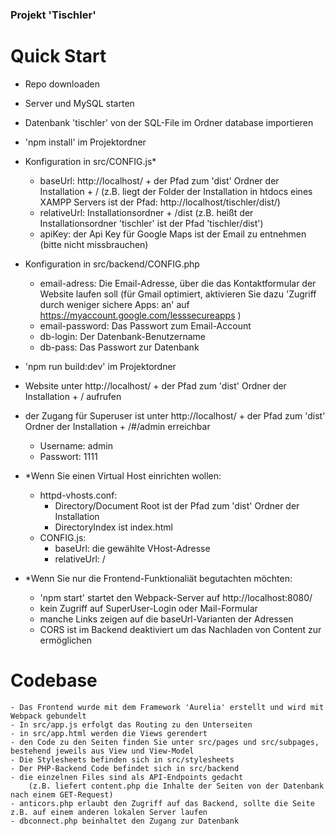 ### Projekt 'Tischler'

# Quick Start
- Repo downloaden
- Server und MySQL starten
- Datenbank 'tischler' von der SQL-File im Ordner database importieren
- 'npm install' im Projektordner
- Konfiguration in src/CONFIG.js*
    * baseUrl: http://localhost/ + der Pfad zum 'dist' Ordner der Installation + /
        (z.B. liegt der Folder der Installation in htdocs eines XAMPP Servers ist der Pfad: http://localhost/tischler/dist/)
    * relativeUrl: Installationsordner + /dist
        (z.B. heißt der Installationsordner 'tischler' ist der Pfad 'tischler/dist')
    * apiKey: der Api Key für Google Maps ist der Email zu entnehmen
        (bitte nicht missbrauchen)
- Konfiguration in src/backend/CONFIG.php
    * email-adress: Die Email-Adresse, über die das Kontaktformular der Website laufen soll
        (für Gmail optimiert, aktivieren Sie dazu 'Zugriff durch weniger sichere Apps: an' auf https://myaccount.google.com/lesssecureapps )
    * email-password: Das Passwort zum Email-Account
    * db-login: Der Datenbank-Benutzername
    * db-pass: Das Passwort zur Datenbank
- 'npm run build:dev' im Projektordner
- Website unter http://localhost/ + der Pfad zum 'dist' Ordner der Installation + / aufrufen
- der Zugang für Superuser ist unter http://localhost/ + der Pfad zum 'dist' Ordner der Installation + /#/admin erreichbar
    * Username: admin
    * Passwort: 1111

- *Wenn Sie einen Virtual Host einrichten wollen:
    - httpd-vhosts.conf:
        * Directory/Document Root ist der Pfad zum 'dist' Ordner der Installation
        * DirectoryIndex ist index.html
    - CONFIG.js:
        * baseUrl: die gewählte VHost-Adresse
        * relativeUrl: /
- *Wenn Sie nur die Frontend-Funktionaliät begutachten möchten:
    - 'npm start' startet den Webpack-Server auf http://localhost:8080/
    - kein Zugriff auf SuperUser-Login oder Mail-Formular
    - manche Links zeigen auf die baseUrl-Varianten der Adressen
    - CORS ist im Backend deaktiviert um das Nachladen von Content zur ermöglichen

# Codebase
    - Das Frontend wurde mit dem Framework 'Aurelia' erstellt und wird mit Webpack gebundelt
    - In src/app.js erfolgt das Routing zu den Unterseiten
    - in src/app.html werden die Views gerendert
    - den Code zu den Seiten finden Sie unter src/pages und src/subpages, bestehend jeweils aus View und View-Model
    - Die Stylesheets befinden sich in src/stylesheets
    - Der PHP-Backend Code befindet sich in src/backend
    - die einzelnen Files sind als API-Endpoints gedacht
        (z.B. liefert content.php die Inhalte der Seiten von der Datenbank nach einem GET-Request)
    - anticors.php erlaubt den Zugriff auf das Backend, sollte die Seite z.B. auf einem anderen lokalen Server laufen
    - dbconnect.php beinhaltet den Zugang zur Datenbank
